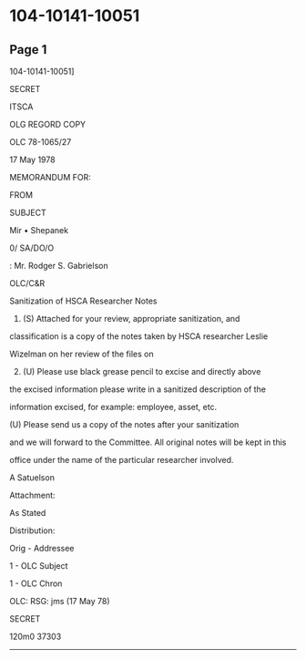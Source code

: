 # 104-10141-10051

## Page 1

104-10141-10051]

SECRET

ITSCA

OLG REGORD COPY

OLC 78-1065/27

17 May 1978

MEMORANDUM FOR:

FROM

SUBJECT

Mir • Shepanek

0/ SA/DO/O

: Mr. Rodger S. Gabrielson

OLC/C&R

Sanitization of HSCA Researcher Notes

1. (S) Attached for your review, appropriate sanitization, and

classification is a copy of the notes taken by HSCA researcher Leslie

Wizelman on her review of the files on

2. (U) Please use black grease pencil to excise and directly above

the excised information please write in a sanitized description of the

information excised, for example: employee, asset, etc.

(U) Please send us a copy of the notes after your sanitization

and we will forward to the Committee. All original notes will be kept in this

office under the name of the particular researcher involved.

A Satuelson

Attachment:

As Stated

Distribution:

Orig - Addressee

1 - OLC Subject

1 - OLC Chron

OLC: RSG: jms (17 May 78)

SECRET

120m0 37303

---

